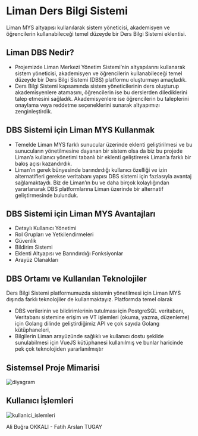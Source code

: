 # Liman Ders Bilgi Sistemi

Liman MYS altyapısı kullanılarak sistem yöneticisi, akademisyen ve öğrencilerin kullanabileceği temel düzeyde bir Ders Bilgi Sistemi eklentisi.

## Liman DBS Nedir?
- Projemizde Liman Merkezi Yönetim Sistemi’nin altyapılarını kullanarak sistem yöneticisi,
akademisyen ve öğrencilerin kullanabileceği temel düzeyde bir Ders Bilgi Sistemi (DBS)
platformu oluşturmayı amaçladık.
- Ders Bilgi Sistemi kapsamında sistem yöneticilerinin ders oluşturup akademisyenlere
atamasını, öğrencilerin ise bu derslerden dilediklerini talep etmesini sağladık. Akademisyenlere
ise öğrencilerin bu taleplerini onaylama veya reddetme seçeneklerini sunarak altyapımızı
zenginleştirdik.

## DBS Sistemi için Liman MYS Kullanmak
- Temelde Liman MYS farklı sunucular üzerinde eklenti geliştirilmesi ve bu sunucuların
yönetilmesine dayanan bir sistem olsa da biz bu projede Liman’a kullanıcı yönetimi tabanlı
bir eklenti geliştirerek Liman’a farklı bir bakış açısı kazandırdık.
- Liman’ın gerek bünyesinde barındırdığı kullanıcı özelliği ve izin alternatifleri gerekse
veritabanı yapısı DBS sistemi için fazlasıyla avantaj sağlamaktaydı. Biz de Liman’ın bu ve
daha birçok kolaylığından yararlanarak DBS platformlarına Liman üzerinde bir alternatif
geliştirmesinde bulunduk.

## DBS Sistemi için Liman MYS Avantajları
- Detaylı Kullanıcı Yönetimi
- Rol Grupları ve Yetkilendirmeleri
- Güvenlik
- Bildirim Sistemi
- Eklenti Altyapısı ve Barındırdığı Fonksiyonlar
- Arayüz Olanakları

## DBS Ortamı ve Kullanılan Teknolojiler
Ders Bilgi Sistemi platformumuzda sistemin yönetilmesi için Liman MYS dışında farklı
teknolojiler de kullanmaktayız. Platformda temel olarak
- DBS verilerinin ve bildirimlerinin tutulması için PostgreSQL veritabanı,
Veritabanı sistemine erişim ve VT işlemleri (okuma, yazma, düzenleme) için Golang
dilinde geliştirdiğimiz API ve çok sayıda Golang kütüphaneleri,
- Bilgilerin Liman arayüzünde sağlıklı ve kullanıcı dostu şekilde sunulabilmesi için VueJS
kütüphanesi
kullanılmış ve bunlar haricinde pek çok teknolojiden yararlanılmıştır

## Sistemsel Proje Mimarisi
![diyagram](https://user-images.githubusercontent.com/55782131/169019370-7644f107-3502-4f0e-be18-6172a875482d.png)

## Kullanıcı İşlemleri
![kullanici_islemleri](https://user-images.githubusercontent.com/55782131/169019705-0fcaff45-b46b-4f9f-9e61-856cc53cf4b5.png)


Ali Buğra OKKALI - Fatih Arslan TUGAY
